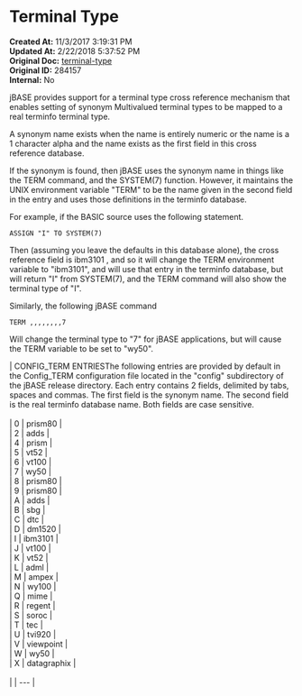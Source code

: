 # Terminal Type

**Created At:** 11/3/2017 3:19:31 PM  
**Updated At:** 2/22/2018 5:37:52 PM  
**Original Doc:** [terminal-type](https://docs.jbase.com/41717-environment-variables/terminal-type)  
**Original ID:** 284157  
**Internal:** No  


jBASE provides support for a terminal type cross reference mechanism that enables setting of synonym Multivalued terminal types to be mapped to a real terminfo terminal type.

A synonym name exists when the name is entirely numeric or the name is a 1 character alpha and the name exists as the first field in this cross reference database.

If the synonym is found, then jBASE uses the synonym name in things like the TERM command, and the SYSTEM(7) function. However, it maintains the UNIX environment variable "TERM" to be the name given in the second field in the entry and uses those definitions in the terminfo database.

For example, if the BASIC source uses the following statement.

```
ASSIGN "I" TO SYSTEM(7)
```

Then (assuming you leave the defaults in this database alone), the cross reference field is ibm3101 , and so it will change the TERM environment variable to "ibm3101", and will use that entry in the terminfo database, but will return "I" from SYSTEM(7), and the TERM command will also show the terminal type of "I".

Similarly, the following jBASE command

```
TERM ,,,,,,,,7
```

Will change the terminal type to "7" for jBASE applications, but will cause the TERM variable to be set to "wy50".




| CONFIG\_TERM ENTRIESThe following entries are provided by default in the Config\_TERM configuration file located in the "config" subdirectory of the jBASE release directory. Each entry contains 2 fields, delimited by tabs, spaces and commas. The first field is the synonym name. The second field is the real terminfo database name. Both fields are case sensitive.<br><br>| 0 | prism80 |<br>| 2 | adds |<br>| 4 | prism |<br>| 5 | vt52 |<br>| 6 | vt100 |<br>| 7 | wy50 |<br>| 8 | prism80 |<br>| 9 | prism80 |<br>| A | adds |<br>| B | sbg |<br>| C | dtc |<br>| D | dm1520 |<br>| I | ibm3101 |<br>| J | vt100 |<br>| K | vt52 |<br>| L | adml |<br>| M | ampex |<br>| N | wy100 |<br>| Q | mime |<br>| R | regent |<br>| S | soroc |<br>| T | tec |<br>| U | tvi920 |<br>| V | viewpoint |<br>| W | wy50 |<br>| X | datagraphix |<br><br> |
| --- |

